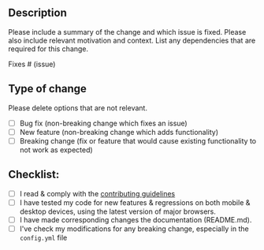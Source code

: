 ## Description

Please include a summary of the change and which issue is fixed. Please also include relevant motivation and context. List any dependencies that are required for this change.

Fixes # (issue)

## Type of change

Please delete options that are not relevant.

- [ ] Bug fix (non-breaking change which fixes an issue)
- [ ] New feature (non-breaking change which adds functionality)
- [ ] Breaking change (fix or feature that would cause existing functionality to not work as expected)

## Checklist:

- [ ] I read & comply with the [contributing guidelines](https://github.com/bastienwirtz/homer/blob/master/.github/CONTRIBUTING.md)
- [ ] I have tested my code for new features & regressions on both mobile & desktop devices, using the latest version of major browsers. 
- [ ] I have made corresponding changes the documentation (README.md).
- [ ] I've check my modifications for any breaking change, especially in the `config.yml` file
